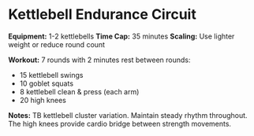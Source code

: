 # Kettlebell Endurance Circuit

**Equipment:** 1-2 kettlebells
**Time Cap:** 35 minutes
**Scaling:** Use lighter weight or reduce round count

**Workout:**
7 rounds with 2 minutes rest between rounds:
- 15 kettlebell swings
- 10 goblet squats
- 8 kettlebell clean & press (each arm)
- 20 high knees

**Notes:**
TB kettlebell cluster variation. Maintain steady rhythm throughout. The high knees provide cardio bridge between strength movements.